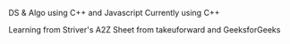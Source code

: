 DS & Algo using C++ and Javascript 
Currently using C++ 

Learning from Striver's A2Z Sheet from takeuforward and GeeksforGeeks
